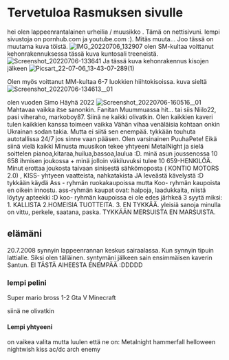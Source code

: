 # Tervetuloa Rasmuksen sivulle
hei olen lappeenrantalainen urheilia / muusikko . Tämä on nettisivuni.
lempi sivustoja on pornhub.com ja youtube.com  :).
Mitäs muuta... Joo tässä on muutama kuva töistä.
![IMG_20220706_132907](https://user-images.githubusercontent.com/108793909/177531141-3214acc3-92f2-4651-ba9f-75b8ffc964ed.jpg)
olen SM-kultaa voittanut kehonrakennuksessa tässä kuva kuntosali treeneistä.
![Screenshot_20220706-133641](https://user-images.githubusercontent.com/108793909/177532149-1ee0adc1-6fa3-45db-9b23-254d0ed9e854.jpg)
Ja tässä kuva kehonrakennus kisojen jälkeen 
![Picsart_22-07-06_13-43-07-289(1)](https://user-images.githubusercontent.com/108793909/177533106-47113dbb-3a53-47da-be62-e600aa0e2757.jpg)

Olen myös voittanut MM-kultaa 6-7 luokkien hiihtokisoissa. kuva sieltä
![Screenshot_20220706-134613__01](https://user-images.githubusercontent.com/108793909/177533576-657a1e4a-a166-4237-8aae-36cb5c92120c.jpg)

olen vuoden Simo Häyhä 2022
![Screenshot_20220706-160516__01](https://user-images.githubusercontent.com/108793909/177558164-1b51e570-62be-4a4f-906a-ef2f487ab13b.jpg)
Mahtavaa vaikka itse sanonkin. Fanitan Muummuassa hit... tai siis  Niilo22, pasi viheraho, markoboy87. Siinä ne kaikki olivatkin.
Olen kaikkien kaveri tulen kaikkien kanssa toimeen vaikka Vähän vihaa venäläisia kohtaan onkin Ukrainan sodan takia. Mutta ei siitä sen enempää.
tykkään touhuta autotallissa 24/7 jos sinne vaan pääsen. Olen varsinainen PuuhaPete! Eikä siinä vielä kaikki Minusta muusikon tekee yhtyeeni MetalNight ja sielä soittelen pianoa,kitaraa,huilua,bassoa,laulua :D. minä asun joussenossa 10 658 ihmisen joukossa + minä jolloin väkiluvuksi tulee 10 659-HENKILÖÄ. Minut erottaa joukosta taivaan sinisestä sähkömoposta ( KONTIO MOTORS 2.0) , KISS- yhtyeen vaatteista, nahkatakista JA leveästä kävelystä :D 
tykkään käydä Ass - ryhmän ruokakaupoissa mutta Koo- ryhmän kaupoista en oikein innostu. ass-ryhmän kaupat ovat: halpoja, laadukkaita, niistä löytyy apteekki :D 
koo- ryhmän kaupoissa ei ole edes järhkeä 3 syytä miksi: 1. KALLISTA 2.HOMEISIA TUOTTEITA. 3. EN TYKKÄÄ. yleisiä sanoja minulla on vittu, perkele, saatana, paska. 
TYKKÄÄN MERSUISTA EN MARSUISTA. 
## elämäni ## 
20.7.2008 synnyin lappeenrannan keskus sairaalassa. Kun synnyin tipuin lattialle. Siksi olen tälläinen. 
syntymäni jälkeen sain ensimmäisen kaverin Santun. EI TÄSTÄ AIHEESTA ENEMPÄÄ :DDDDD 

### lempi pelini ### 
Super mario bross 1-2
Gta V
Minecraft 

siinä ne olivatkin 

#### Lempi yhtyeeni ####
on vaikea valita mutta luulen että ne on: 
Metalnight
hammerfall
helloween
nightwish
kiss
ac/dc
arch enemy 

